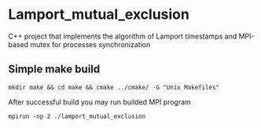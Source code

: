 # Lamport_mutual_exclusion
C++ project that implements the algorithm of Lamport timestamps and MPI-based mutex for processes synchronization

## Simple make build
```
mkdir make && cd make && cmake ../cmake/ -G "Unix Makefiles"
```
After successful build you may run builded MPI program
```
mpirun -np 2 ./lamport_mutual_exclusion
```

